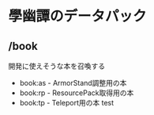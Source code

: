 # 學幽譚のデータパック
## /book
開発に使えそうな本を召喚する
- book:as - ArmorStand調整用の本
- book:rp - ResourcePack取得用の本
- book:tp - Teleport用の本
test